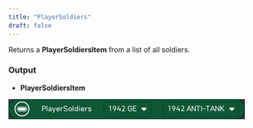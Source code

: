 ```yaml
---
title: "PlayerSoldiers"
draft: false
---
```

Returns a **PlayerSoldiersItem** from a list of all soldiers.
### Output
-   **PlayerSoldiersItem**

![PlayerSoldiers](https://raw.githubusercontent.com/battlefield-portal-community/Image-CDN/main/portal_blocks/PlayerSoldiers.png)